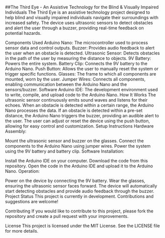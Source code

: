 ##The Third Eye - An Assistive Technology for the Blind & Visually Impaired Individuals
The Third Eye is an assistive technology project designed to help blind and visually impaired individuals navigate their surroundings with increased safety. The device uses ultrasonic sensors to detect obstacles and alert the user through a buzzer, providing real-time feedback on potential hazards.

Components Used
Arduino Nano: The microcontroller used to process sensor data and control outputs.
Buzzer: Provides audio feedback to alert the user when an obstacle is detected.
Ultrasonic Sensor: Detects obstacles in the path of the user by measuring the distance to objects.
9V Battery: Powers the entire system.
Battery Clip: Connects the 9V battery to the Arduino Nano.
Push Button: Allows the user to manually reset the system or trigger specific functions.
Glasses: The frame to which all components are mounted, worn by the user.
Jumper Wires: Connects all components, enabling communication between the Arduino Nano and the sensors/buzzer.
Software
Arduino IDE: The development environment used to write, compile, and upload code to the Arduino Nano.
How It Works
The ultrasonic sensor continuously emits sound waves and listens for their echoes. When an obstacle is detected within a certain range, the Arduino Nano processes the data.
If an obstacle is detected within a pre-set distance, the Arduino Nano triggers the buzzer, providing an audible alert to the user.
The user can adjust or reset the device using the push button, allowing for easy control and customization.
Setup Instructions
Hardware Assembly:

Mount the ultrasonic sensor and buzzer on the glasses.
Connect the components to the Arduino Nano using jumper wires.
Power the system using the 9V battery and battery clip.
Software Installation:

Install the Arduino IDE on your computer.
Download the code from this repository.
Open the code in the Arduino IDE and upload it to the Arduino Nano.
Operation:

Power on the device by connecting the 9V battery.
Wear the glasses, ensuring the ultrasonic sensor faces forward.
The device will automatically start detecting obstacles and provide audio feedback through the buzzer.
Project Status
This project is currently in development. Contributions and suggestions are welcome!

Contributing
If you would like to contribute to this project, please fork the repository and create a pull request with your improvements.

License
This project is licensed under the MIT License. See the LICENSE file for more details.

